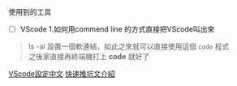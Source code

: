 使用到的工具

- [ ] VScode
1.如何用commend line 的方式直接把VScode叫出來  
> ls -al 設置一個軟連結，如此之來就可以直接使用這個 `code` 程式  
> 之後家直接再終端機打上 **code** 就好了  


[VScode設定中文](https://dotblogs.com.tw/jeffyang/2017/06/11/192324)
[快速推坑文介紹](https://wcc723.github.io/javascript/2017/03/03/vscode-for-mac/)

